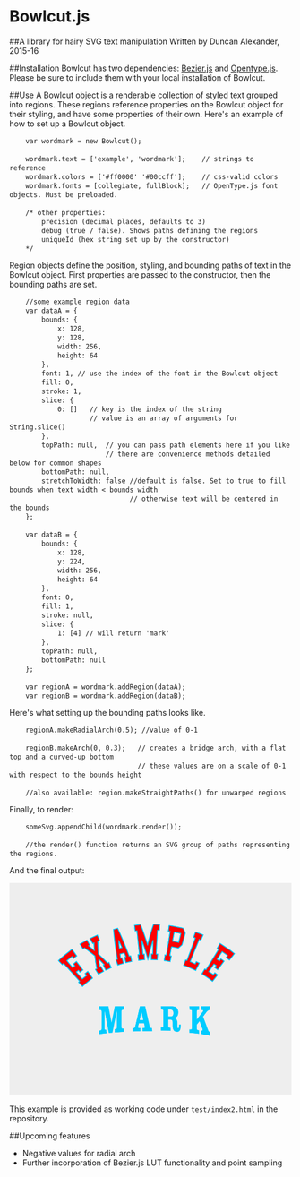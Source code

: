 # Bowlcut.js
##A library for hairy SVG text manipulation
Written by Duncan Alexander, 2015-16

##Installation
Bowlcut has two dependencies: [Bezier.js](https://pomax.github.io/bezierjs/) and [Opentype.js](http://opentype.js.org/). Please be sure to include them with your local installation of Bowlcut.

##Use
A Bowlcut object is a renderable collection of styled text grouped into regions. These regions reference properties on the Bowlcut object for their styling, and have some properties of their own. Here's an example of how to set up a Bowlcut object.

```
	var wordmark = new Bowlcut();

	wordmark.text = ['example', 'wordmark'];	// strings to reference
	wordmark.colors = ['#ff0000' '#00ccff'];	// css-valid colors
	wordmark.fonts = [collegiate, fullBlock];	// OpenType.js font objects. Must be preloaded.

	/* other properties:
		precision (decimal places, defaults to 3)
		debug (true / false). Shows paths defining the regions
		uniqueId (hex string set up by the constructor)
	*/
```

Region objects define the position, styling, and bounding paths of text in the Bowlcut object. First properties are passed to the constructor, then the bounding paths are set.

```
	//some example region data
	var dataA = {
		bounds: {
			x: 128,
			y: 128,
			width: 256,
			height: 64
		},
		font: 1, // use the index of the font in the Bowlcut object
		fill: 0,
		stroke: 1,
		slice: {
			0: []	// key is the index of the string
					// value is an array of arguments for String.slice()
		},
		topPath: null,	// you can pass path elements here if you like
						// there are convenience methods detailed below for common shapes 
		bottomPath: null,
		stretchToWidth: false //default is false. Set to true to fill bounds when text width < bounds width
							  // otherwise text will be centered in the bounds
	};

	var dataB = {
		bounds: {
			x: 128,
			y: 224,
			width: 256,
			height: 64
		},
		font: 0,
		fill: 1,
		stroke: null, 
		slice: {
			1: [4] // will return 'mark'
		},
		topPath: null,
		bottomPath: null
	};

	var regionA = wordmark.addRegion(dataA);
	var regionB = wordmark.addRegion(dataB);
```

Here's what setting up the bounding paths looks like.

```
	regionA.makeRadialArch(0.5); //value of 0-1

	regionB.makeArch(0, 0.3);	// creates a bridge arch, with a flat top and a curved-up bottom
								// these values are on a scale of 0-1 with respect to the bounds height

	//also available: region.makeStraightPaths() for unwarped regions
```

Finally, to render:

```
	someSvg.appendChild(wordmark.render());

	//the render() function returns an SVG group of paths representing the regions.
```

And the final output:

![Alt](/test/example-output-index2.svg "Example Bowlcut image")

This example is provided as working code under `test/index2.html` in the repository.

##Upcoming features
- Negative values for radial arch
- Further incorporation of Bezier.js LUT functionality and point sampling